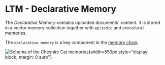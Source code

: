 # LTM - Declarative Memory

The *Declarative Memory* contains uploaded documents' content. It is stored in a vector memory collection together with `episodic` and `procedural` memories.

The `declarative memory` is a key component in the [memory chain](../cheshire_cat/memory_chain.md).

![Schema of the Cheshire Cat memories](../../../assets/img/diagrams/declarative-memory.jpg){width=550px style="display: block; margin: 0 auto"}